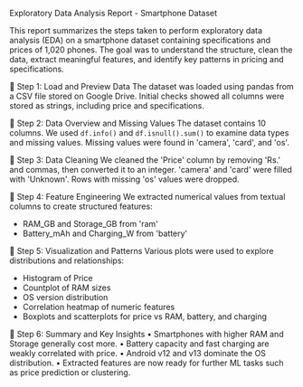 Exploratory Data Analysis Report - Smartphone Dataset

This report summarizes the steps taken to perform exploratory data analysis (EDA) on a smartphone dataset containing specifications and prices of 1,020 phones. The goal was to understand the structure, clean the data, extract meaningful features, and identify key patterns in pricing and specifications.

🔹 Step 1: Load and Preview Data
The dataset was loaded using pandas from a CSV file stored on Google Drive. Initial checks showed all columns were stored as strings, including price and specifications. 

🔹 Step 2: Data Overview and Missing Values
The dataset contains 10 columns. We used `df.info()` and `df.isnull().sum()` to examine data types and missing values. Missing values were found in 'camera', 'card', and 'os'.

 🔹 Step 3: Data Cleaning
We cleaned the 'Price' column by removing 'Rs.' and commas, then converted it to an integer. 'camera' and 'card' were filled with 'Unknown'. Rows with missing 'os' values were dropped.

 🔹 Step 4: Feature Engineering
We extracted numerical values from textual columns to create structured features:
- RAM_GB and Storage_GB from 'ram'
- Battery_mAh and Charging_W from 'battery'
  
 🔹 Step 5: Visualization and Patterns
Various plots were used to explore distributions and relationships:
- Histogram of Price
- Countplot of RAM sizes
- OS version distribution
- Correlation heatmap of numeric features
- Boxplots and scatterplots for price vs RAM, battery, and charging
  
🔹 Step 6: Summary and Key Insights
• Smartphones with higher RAM and Storage generally cost more.
• Battery capacity and fast charging are weakly correlated with price.
• Android v12 and v13 dominate the OS distribution.
• Extracted features are now ready for further ML tasks such as price prediction or clustering.

